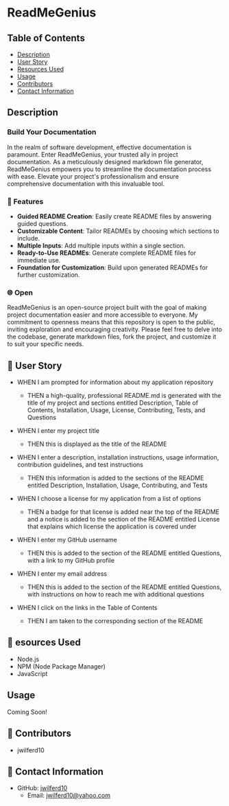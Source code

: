 # ReadMeGenius
## Table of Contents 
- [Description](#description)
- [User Story](#user-story)
- [Resources Used](#resources-used)
- [Usage](#usage)
- [Contributors](#contributors)
- [Contact Information](#contact-information)

## Description

### Build Your Documentation
In the realm of software development, effective documentation is paramount. Enter ReadMeGenius, your trusted ally in project documentation. As a meticulously designed markdown file generator, ReadMeGenius empowers you to streamline the documentation process with ease. Elevate your project's professionalism and ensure comprehensive documentation with this invaluable tool.

### 🚀 Features
- **Guided README Creation**: Easily create README files by answering guided questions.
- **Customizable Content**: Tailor READMEs by choosing which sections to include.
- **Multiple Inputs**: Add multiple inputs within a single section.
- **Ready-to-Use READMEs**: Generate complete README files for immediate use.
- **Foundation for Customization**: Build upon generated READMEs for further customization.

### 🌐 Open
ReadMeGenius is an open-source project built with the goal of making project documentation easier and more accessible to everyone. My commitment to openness means that this repository is open to the public, inviting exploration and encouraging creativity. Please feel free to delve into the codebase, generate markdown files, fork the project, and customize it to suit your specific needs. 


## 📖 User Story

- WHEN I am prompted for information about my application repository
  - THEN a high-quality, professional README.md is generated with the title of my project and sections entitled Description, Table of Contents, Installation, Usage, License, Contributing, Tests, and Questions

- WHEN I enter my project title
  - THEN this is displayed as the title of the README

- WHEN I enter a description, installation instructions, usage information, contribution guidelines, and test instructions
  - THEN this information is added to the sections of the README entitled Description, Installation, Usage, Contributing, and Tests

- WHEN I choose a license for my application from a list of options
  - THEN a badge for that license is added near the top of the README and a notice is added to the section of the README entitled License that explains which license the application is covered under

- WHEN I enter my GitHub username
  - THEN this is added to the section of the README entitled Questions, with a link to my GitHub profile

- WHEN I enter my email address
  - THEN this is added to the section of the README entitled Questions, with instructions on how to reach me with additional questions

- WHEN I click on the links in the Table of Contents
  - THEN I am taken to the corresponding section of the README


## 💾 esources Used

- Node.js
- NPM (Node Package Manager)
- JavaScript

## Usage

Coming Soon!

## 📎 Contributors

- jwilferd10


## 📧 Contact Information

- GitHub: [jwilferd10](https://github.com/jwilferd10)
  - Email: jwilferd10@yahoo.com

